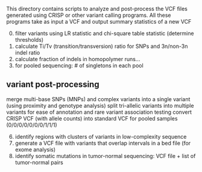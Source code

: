 This directory contains scripts to analyze and post-process the VCF files generated using CRISP or other variant 
calling programs. All these programs take as input a VCF and output summary statistics of a new VCF

0. filter variants using LR statistic and chi-square table statistic (determine thresholds)
1. calculate Ti/Tv (transition/transversion) ratio for SNPs and 3n/non-3n indel ratio 
2. calculate fraction of indels in homopolymer runs...
3. for pooled sequencing: # of singletons in each pool 

## variant post-processing
merge multi-base SNPs (MNPs) and complex variants into a single variant (using proximity and genotype analysis)
split tri-allelic variants into multiple variants for ease of annotation and rare variant association testing 
convert CRISP VCF (with allele counts) into standard VCF for pooled samples (0/0/0/0/0/0/0/1/1/1) 


6. identify regions with clusters of variants in low-complexity sequence 
7. generate a VCF file with variants that overlap intervals in a bed file (for exome analysis) 
8. identify somatic mutations in tumor-normal sequencing: VCF file + list of tumor-normal pairs 

